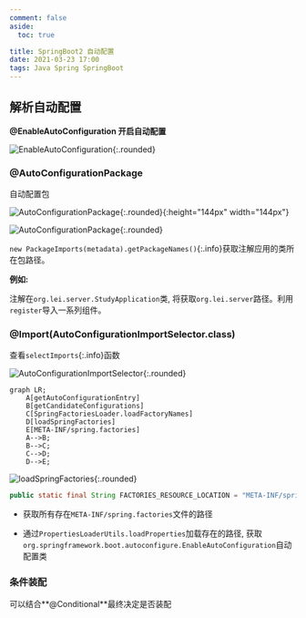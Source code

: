 ```yaml
---
comment: false
aside:
  toc: true

title: SpringBoot2 自动配置
date: 2021-03-23 17:00
tags: Java Spring SpringBoot
---
```


## 解析自动配置

**@EnableAutoConfiguration 开启自动配置**

![EnableAutoConfiguration](https://cloudland.github.io/assets/images/202103/springboot-20.png){:.rounded}

### @AutoConfigurationPackage

自动配置包

![AutoConfigurationPackage](https://cloudland.github.io/assets/images/202103/springboot-25.png){:.rounded}{:height="144px" width="144px"}

![AutoConfigurationPackage](https://cloudland.github.io/assets/images/202103/springboot-21.png){:.rounded}

`new PackageImports(metadata).getPackageNames()`{:.info}获取注解应用的类所在包路径。

**例如:**

注解在`org.lei.server.StudyApplication`类, 将获取`org.lei.server`路径。利用`register`导入一系列组件。

### @Import(AutoConfigurationImportSelector.class)

查看`selectImports`{:.info}函数

![AutoConfigurationImportSelector](https://cloudland.github.io/assets/images/202103/springboot-22.png){:.rounded}

```mermaid
graph LR;
    A[getAutoConfigurationEntry]
    B[getCandidateConfigurations]
    C[SpringFactoriesLoader.loadFactoryNames]
    D[loadSpringFactories]
    E[META-INF/spring.factories]
    A-->B;
    B-->C;
    C-->D;
    D-->E;
```

![loadSpringFactories](https://cloudland.github.io/assets/images/202103/springboot-23.png){:.rounded}

```java
public static final String FACTORIES_RESOURCE_LOCATION = "META-INF/spring.factories";
```

* 获取所有存在`META-INF/spring.factories`文件的路径

* 通过`PropertiesLoaderUtils.loadProperties`加载存在的路径, 获取`org.springframework.boot.autoconfigure.EnableAutoConfiguration`自动配置类

### 条件装配

可以结合**@Conditional**最终决定是否装配